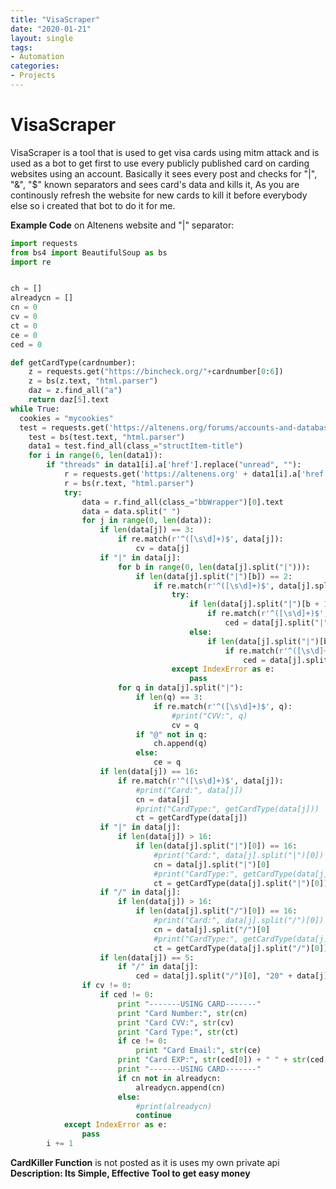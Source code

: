 ```yaml
---
title: "VisaScraper"
date: "2020-01-21"
layout: single
tags:
- Automation
categories:
- Projects
---
```


# VisaScraper

VisaScraper is a tool that is used to get visa cards using mitm attack
and is used as a bot to get first to use every publicly published card
on carding websites using an account. Basically it sees every post and
checks for "|", "&", "$" known separators and sees card's data and kills
it, As you are continously refresh the website for new cards to kill it
before everybody else so i created that bot to do it for me.

**Example Code** on Altenens website and "|" separator:
```python
import requests
from bs4 import BeautifulSoup as bs
import re


ch = []
alreadycn = []
cn = 0
cv = 0
ct = 0
ce = 0
ced = 0

def getCardType(cardnumber):
	z = requests.get("https://bincheck.org/"+cardnumber[0:6])
	z = bs(z.text, "html.parser")
	daz = z.find_all("a")
	return daz[5].text
while True:
  cookies = "mycookies"
  test = requests.get('https://altenens.org/forums/accounts-and-database-dumps.45/', cookies=cookies)
	test = bs(test.text, "html.parser")
	data1 = test.find_all(class_="structItem-title")
	for i in range(6, len(data1)):
		if "threads" in data1[i].a['href'].replace("unread", ""):
			r = requests.get('https://altenens.org' + data1[i].a['href'].replace("unread", ""), cookies=cookies)
			r = bs(r.text, "html.parser")
			try:
				data = r.find_all(class_="bbWrapper")[0].text
				data = data.split(" ")
				for j in range(0, len(data)):
					if len(data[j]) == 3:
						if re.match(r'^([\s\d]+)$', data[j]):
							cv = data[j]
					if "|" in data[j]:
						for b in range(0, len(data[j].split("|"))):
							if len(data[j].split("|")[b]) == 2:
								if re.match(r'^([\s\d]+)$', data[j].split("|")[b]):
									try:
										if len(data[j].split("|")[b + 1]) == 4:
											if re.match(r'^([\s\d]+)$', data[j].split("|")[b+1]):
												ced = data[j].split("|")[b] + " " + data[j].split("|")[b+1]
										else: 
											if len(data[j].split("|")[b + 1]) == 2:
												if re.match(r'^([\s\d]+)$', data[j].split("|")[b+1]):
													ced = data[j].split("|")[b] + " 20" + data[j].split("|")[b+1]
									except IndexError as e:
										pass
						for q in data[j].split("|"):
							if len(q) == 3:
								if re.match(r'^([\s\d]+)$', q):
									#print("CVV:", q)
									cv = q
							if "@" not in q:
								ch.append(q)
							else:
								ce = q
					if len(data[j]) == 16:
						if re.match(r'^([\s\d]+)$', data[j]):
							#print("Card:", data[j])
							cn = data[j]
							#print("CardType:", getCardType(data[j]))
							ct = getCardType(data[j])
					if "|" in data[j]:
						if len(data[j]) > 16:
							if len(data[j].split("|")[0]) == 16:
								#print("Card:", data[j].split("|")[0])
								cn = data[j].split("|")[0]
								#print("CardType:", getCardType(data[j].split("/")[0]))
								ct = getCardType(data[j].split("|")[0])
					if "/" in data[j]:
						if len(data[j]) > 16:
							if len(data[j].split("/")[0]) == 16:
								#print("Card:", data[j].split("/")[0])
								cn = data[j].split("/")[0]
								#print("CardType:", getCardType(data[j].split("/")[0]))
								ct = getCardType(data[j].split("/")[0])
					if len(data[j]) == 5:
						if "/" in data[j]:
							ced = data[j].split("/")[0], "20" + data[j].split("/")[1]
				if cv != 0:
					if ced != 0:
						print "-------USING CARD-------"
						print "Card Number:", str(cn)
						print "Card CVV:", str(cv)
						print "Card Type:", str(ct)
						if ce != 0:
							print "Card Email:", str(ce)
						print "Card EXP:", str(ced[0]) + " " + str(ced[1])
						print "-------USING CARD-------"
						if cn not in alreadycn:
							alreadycn.append(cn)
						else:
							#print(alreadycn)
							continue
			except IndexError as e:
				pass
		i += 1
```

**CardKiller Function** is not posted as it is uses my own private api
**Description: Its Simple, Effective Tool to get easy money**
